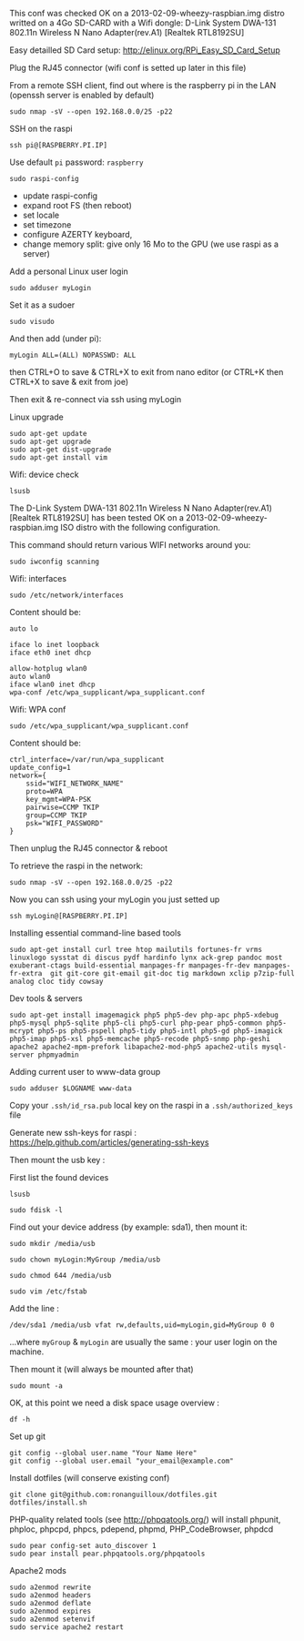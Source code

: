This conf was checked OK on a 2013-02-09-wheezy-raspbian.img distro 
writted on a 4Go SD-CARD
with a Wifi dongle: D-Link System DWA-131 802.11n Wireless N Nano Adapter(rev.A1) [Realtek RTL8192SU]

Easy detailled SD Card setup: http://elinux.org/RPi_Easy_SD_Card_Setup 

Plug the RJ45 connector (wifi conf is setted up later in this file)

From a remote SSH client, find out where is the raspberry pi in the LAN
(openssh server is enabled by default)

    sudo nmap -sV --open 192.168.0.0/25 -p22

SSH on the raspi

    ssh pi@[RASPBERRY.PI.IP]

Use default `pi` password: `raspberry`

    sudo raspi-config

* update raspi-config
* expand root FS (then reboot)
* set locale
* set timezone
* configure AZERTY keyboard, 
* change memory split: give only 16 Mo to the GPU (we use raspi as a server)

Add a personal Linux user login

    sudo adduser myLogin

Set it as a sudoer

    sudo visudo

And then add (under pi):

    myLogin ALL=(ALL) NOPASSWD: ALL

then CTRL+O to save & CTRL+X to exit from nano editor 
(or CTRL+K then CTRL+X to save & exit from joe)

Then exit & re-connect via ssh using myLogin

Linux upgrade

    sudo apt-get update
    sudo apt-get upgrade
    sudo apt-get dist-upgrade
    sudo apt-get install vim

Wifi: device check

    lsusb

The D-Link System DWA-131 802.11n Wireless N Nano Adapter(rev.A1) [Realtek RTL8192SU]
has been tested OK on a 2013-02-09-wheezy-raspbian.img ISO distro
with the following configuration.

This command should return various WIFI networks around you:

    sudo iwconfig scanning

Wifi: interfaces

    sudo /etc/network/interfaces

Content should be: 

    auto lo

    iface lo inet loopback
    iface eth0 inet dhcp

    allow-hotplug wlan0
    auto wlan0
    iface wlan0 inet dhcp
    wpa-conf /etc/wpa_supplicant/wpa_supplicant.conf

Wifi: WPA conf

    sudo /etc/wpa_supplicant/wpa_supplicant.conf

Content should be: 

    ctrl_interface=/var/run/wpa_supplicant 
    update_config=1
    network={
        ssid="WIFI_NETWORK_NAME"
        proto=WPA
        key_mgmt=WPA-PSK
        pairwise=CCMP TKIP
        group=CCMP TKIP
        psk="WIFI_PASSWORD"
    }

Then unplug the RJ45 connector & reboot 

To retrieve the raspi in the network:

    sudo nmap -sV --open 192.168.0.0/25 -p22

Now you can ssh using your myLogin you just setted up 

    ssh myLogin@[RASPBERRY.PI.IP]

Installing essential command-line based tools

    sudo apt-get install curl tree htop mailutils fortunes-fr vrms linuxlogo sysstat di discus pydf hardinfo lynx ack-grep pandoc most exuberant-ctags build-essential manpages-fr manpages-fr-dev manpages-fr-extra  git git-core git-email git-doc tig markdown xclip p7zip-full analog cloc tidy cowsay

Dev tools & servers

    sudo apt-get install imagemagick php5 php5-dev php-apc php5-xdebug php5-mysql php5-sqlite php5-cli php5-curl php-pear php5-common php5-mcrypt php5-ps php5-pspell php5-tidy php5-intl php5-gd php5-imagick php5-imap php5-xsl php5-memcache php5-recode php5-snmp php-geshi apache2 apache2-mpm-prefork libapache2-mod-php5 apache2-utils mysql-server phpmyadmin

Adding current user to www-data group

    sudo adduser $LOGNAME www-data

Copy your `.ssh/id_rsa.pub` local key on the raspi in a `.ssh/authorized_keys` file

Generate new ssh-keys for raspi : https://help.github.com/articles/generating-ssh-keys

Then mount the usb key :

First list the found devices

    lsusb

    sudo fdisk -l

Find out your device address (by example: sda1), then mount it:

    sudo mkdir /media/usb

    sudo chown myLogin:MyGroup /media/usb

    sudo chmod 644 /media/usb

    sudo vim /etc/fstab

Add the line :

    /dev/sda1 /media/usb vfat rw,defaults,uid=myLogin,gid=MyGroup 0 0

…where `myGroup` & `myLogin` are usually the same : your user login on the machine.

Then mount it (will always be mounted after that)

    sudo mount -a

OK, at this point we need a disk space usage overview :

    df -h

Set up git

    git config --global user.name "Your Name Here"
    git config --global user.email "your_email@example.com"

Install dotfiles (will conserve existing conf)

    git clone git@github.com:ronanguilloux/dotfiles.git
    dotfiles/install.sh

PHP-quality related tools (see http://phpqatools.org/)
will install phpunit, phploc, phpcpd, phpcs, pdepend, phpmd, PHP_CodeBrowser, phpdcd

    sudo pear config-set auto_discover 1
    sudo pear install pear.phpqatools.org/phpqatools

Apache2 mods

    sudo a2enmod rewrite
    sudo a2enmod headers
    sudo a2enmod deflate
    sudo a2enmod expires
    sudo a2enmod setenvif
    sudo service apache2 restart



